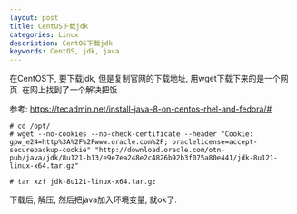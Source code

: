 ```yaml
---
layout: post
title: CentOS下载jdk
categories: Linux
description: CentOS下载jdk
keywords: CentOS, jdk, java
---
```


在CentOS下, 要下载jdk, 但是复制官网的下载地址, 用wget下载下来的是一个网页. 在网上找到了一个解决把饭. 

参考: https://tecadmin.net/install-java-8-on-centos-rhel-and-fedora/#

```
# cd /opt/
# wget --no-cookies --no-check-certificate --header "Cookie: gpw_e24=http%3A%2F%2Fwww.oracle.com%2F; oraclelicense=accept-securebackup-cookie" "http://download.oracle.com/otn-pub/java/jdk/8u121-b13/e9e7ea248e2c4826b92b3f075a80e441/jdk-8u121-linux-x64.tar.gz"

# tar xzf jdk-8u121-linux-x64.tar.gz
```

下载后, 解压, 然后把java加入环境变量, 就ok了. 



